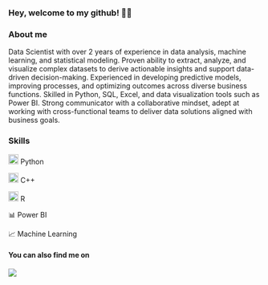 ### Hey, welcome to my github! 👋👋

### About me



Data Scientist with over 2 years of experience in data analysis, machine learning, and statistical modeling. Proven ability to extract, analyze, and visualize complex datasets to derive actionable insights and support data-driven decision-making. Experienced in developing predictive models, improving processes, and optimizing outcomes across diverse business functions. Skilled in Python, SQL, Excel, and data visualization tools such as Power BI. Strong communicator with a collaborative mindset, adept at working with cross-functional teams to deliver data solutions aligned with business goals.




### Skills

<img src="https://cdn.jsdelivr.net/gh/devicons/devicon/icons/python/python-original.svg" width="20" height="20"/> Python

<img src="https://cdn.jsdelivr.net/gh/devicons/devicon/icons/cplusplus/cplusplus-original.svg" width="20" height="20"/> C++

<img src="https://cdn.jsdelivr.net/gh/devicons/devicon/icons/r/r-original.svg" width="20" height="20"/>  R

:bar_chart: Power BI

:chart_with_upwards_trend: Machine Learning




#### You can also find me on 
<a href="https://www.linkedin.com/in/miltoncarlosnjr" target="_blank"><img src="https://img.shields.io/badge/-LinkedIn-%230077B5?style=for-the-badge&logo=linkedin&logoColor=white" target="_blank"></a>
